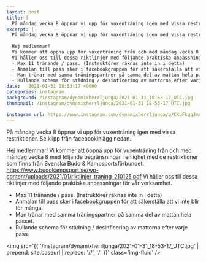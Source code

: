 ```yaml
---
layout: post
title: |
  På måndag vecka 8 öppnar vi upp för vuxenträning igen med vissa restriktioner
excerpt: |
  På måndag vecka 8 öppnar vi upp för vuxenträning igen med vissa restriktioner. Se klipp från facebookinlägg nedan. 
  
  Hej medlemmar!
  Vi kommer att öppna upp för vuxenträning från och med måndag vecka 8 med följande begränsningar i enlighet med de restriktioner som finns från Svenska Budo & Kampsportsförbundet. https://www.budokampsport.se/wp-content/uploads/2021/01/riktlinjer_traning_210125.pdf
  Vi håller oss till dessa riktlinjer med följande praktiska anpassningar för vår verksamhet.
  - Max 11 tränande / pass. (Instruktörer räknas inte in i detta)
  - Anmälan till pass sker i facebookgruppen för att säkerställa att vi inte blir för många.
  - Man tränar med samma träningspartner på samma del av mattan hela passet.
  - Rullande schema för städning / desinficering av mattorna efter varje pass.
date:   2021-01-31 18:53:17 +0000
categories: instagram
background: /instagram/dynamixherrljunga/2021-01-31_18-53-17_UTC.jpg
thumbnail: /instagram/dynamixherrljunga/2021-01-31_18-53-17_UTC.jpg

instagram_url: https://www.instagram.com/dynamixherrljunga/p/CKuFkqgJmAT
---
```

På måndag vecka 8 öppnar vi upp för vuxenträning igen med vissa restriktioner. Se klipp från facebookinlägg nedan. 

Hej medlemmar!
Vi kommer att öppna upp för vuxenträning från och med måndag vecka 8 med följande begränsningar i enlighet med de restriktioner som finns från Svenska Budo & Kampsportsförbundet. https://www.budokampsport.se/wp-content/uploads/2021/01/riktlinjer_traning_210125.pdf
Vi håller oss till dessa riktlinjer med följande praktiska anpassningar för vår verksamhet.
- Max 11 tränande / pass. (Instruktörer räknas inte in i detta)
- Anmälan till pass sker i facebookgruppen för att säkerställa att vi inte blir för många.
- Man tränar med samma träningspartner på samma del av mattan hela passet.
- Rullande schema för städning / desinficering av mattorna efter varje pass.



<img src='{{ '/instagram/dynamixherrljunga/2021-01-31_18-53-17_UTC.jpg' | prepend: site.baseurl | replace: '//', '/' }}' class='img-fluid' />
